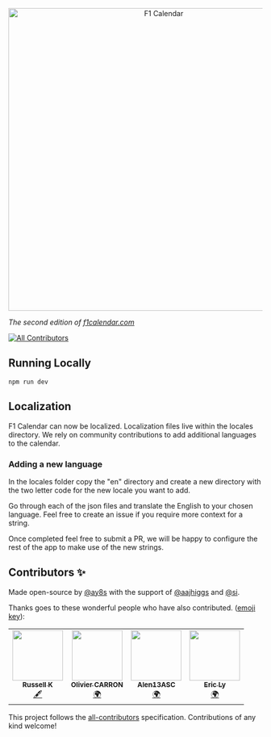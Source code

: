 <p align="center">
    <a href="https://f1calendar.com"><img src="https://f1calendar.com/share.png" width="600" alt="F1 Calendar" /></a>
</p>

_The second edition of [f1calendar.com](https://f1calendar.com)_

<!-- ALL-CONTRIBUTORS-BADGE:START - Do not remove or modify this section -->
[![All Contributors](https://img.shields.io/badge/all_contributors-4-orange.svg?style=flat-square)](#contributors-)
<!-- ALL-CONTRIBUTORS-BADGE:END -->


## Running Locally

```
npm run dev
```

## Localization

F1 Calendar can now be localized. Localization files live within the locales directory. We rely on community contributions to add additional languages to the calendar. 


### Adding a new language

In the locales folder copy the "en" directory and create a new directory with the two letter code for the new locale you want to add.

Go through each of the json files and translate the English to your chosen language. Feel free to create an issue if you require more context for a string.

Once completed feel free to submit a PR, we will be happy to configure the rest of the app to make use of the new strings.

## Contributors ✨

Made open-source by [@ay8s](https://twitter.com/ay8s) with the support of [@aajhiggs](https://twitter.com/aajhiggs) and [@si](https://twitter.com/si).

Thanks goes to these wonderful people who have also contributed. ([emoji key](https://allcontributors.org/docs/en/emoji-key)):

<!-- ALL-CONTRIBUTORS-LIST:START - Do not remove or modify this section -->
<!-- prettier-ignore-start -->
<!-- markdownlint-disable -->
<table>
  <tr>
    <td align="center"><a href="https://github.com/Russ-K"><img src="https://avatars3.githubusercontent.com/u/4568306?v=4" width="100px;" alt=""/><br /><sub><b>Russell K</b></sub></a><br /><a href="#content-Russ-K" title="Content">🖋</a></td>
    <td align="center"><a href="https://github.com/carronol"><img src="https://avatars3.githubusercontent.com/u/36953864?v=4" width="100px;" alt=""/><br /><sub><b>Olivier CARRON</b></sub></a><br /><a href="#translation-carronol" title="Translation">🌍</a></td>
    <td align="center"><a href="https://github.com/Alen13ASC"><img src="https://avatars3.githubusercontent.com/u/66845425?v=4" width="100px;" alt=""/><br /><sub><b>Alen13ASC</b></sub></a><br /><a href="#translation-Alen13ASC" title="Translation">🌍</a></td>
    <td align="center"><a href="https://www.agence-fractale.fr"><img src="https://avatars2.githubusercontent.com/u/11258498?v=4" width="100px;" alt=""/><br /><sub><b>Eric Ly</b></sub></a><br /><a href="#translation-DeadEye0112" title="Translation">🌍</a></td>
  </tr>
</table>

<!-- markdownlint-enable -->
<!-- prettier-ignore-end -->
<!-- ALL-CONTRIBUTORS-LIST:END -->

This project follows the [all-contributors](https://github.com/all-contributors/all-contributors) specification. Contributions of any kind welcome!
